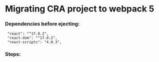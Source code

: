 # Migrating CRA project to webpack 5

### Dependencies before ejecting: 

```
 "react": "^17.0.2",
 "react-dom": "^17.0.2",
 "react-scripts": "4.0.3",
```

### Steps: 



